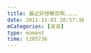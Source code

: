 ```yaml
---
title: 最近好想睡觉啊、、、、、
date: 2011-11-01 20:57:36
mCategories: [说说]
type: moment
time: t205736
---
```


